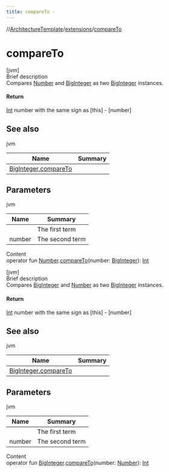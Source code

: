 ```yaml
---
title: compareTo -
---
```

//[ArchitectureTemplate](../index.md)/[extensions](index.md)/[compareTo](compare-to.md)



# compareTo  
[jvm]  
Brief description  
Compares [Number](https://kotlinlang.org/api/latest/jvm/stdlib/kotlin/-number/index.html) and [BigInteger](https://docs.oracle.com/javase/8/docs/api/java/math/BigInteger.html) as two [BigInteger](https://docs.oracle.com/javase/8/docs/api/java/math/BigInteger.html) instances.  
  


#### Return  
[Int](https://kotlinlang.org/api/latest/jvm/stdlib/kotlin/-int/index.html) number with the same sign as [this] - [number]  
  


## See also  
  
jvm  
  
|  Name|  Summary| 
|---|---|
| [BigInteger.compareTo](https://docs.oracle.com/javase/8/docs/api/java/math/BigInteger.html#compareTo-java.math.BigInteger-)| 
  


## Parameters  
  
jvm  
  
|  Name|  Summary| 
|---|---|
| <receiver>| The first term
| number| The second term
  
  
Content  
operator fun [Number](https://kotlinlang.org/api/latest/jvm/stdlib/kotlin/-number/index.html).[compareTo](compare-to.md)(number: [BigInteger](https://docs.oracle.com/javase/8/docs/api/java/math/BigInteger.html)): [Int](https://kotlinlang.org/api/latest/jvm/stdlib/kotlin/-int/index.html)  


[jvm]  
Brief description  
Compares [BigInteger](https://docs.oracle.com/javase/8/docs/api/java/math/BigInteger.html) and [Number](https://kotlinlang.org/api/latest/jvm/stdlib/kotlin/-number/index.html) as two [BigInteger](https://docs.oracle.com/javase/8/docs/api/java/math/BigInteger.html) instances.  
  


#### Return  
[Int](https://kotlinlang.org/api/latest/jvm/stdlib/kotlin/-int/index.html) number with the same sign as [this] - [number]  
  


## See also  
  
jvm  
  
|  Name|  Summary| 
|---|---|
| [BigInteger.compareTo](https://docs.oracle.com/javase/8/docs/api/java/math/BigInteger.html#compareTo-java.math.BigInteger-)| 
  


## Parameters  
  
jvm  
  
|  Name|  Summary| 
|---|---|
| <receiver>| The first term
| number| The second term
  
  
Content  
operator fun [BigInteger](https://docs.oracle.com/javase/8/docs/api/java/math/BigInteger.html).[compareTo](compare-to.md)(number: [Number](https://kotlinlang.org/api/latest/jvm/stdlib/kotlin/-number/index.html)): [Int](https://kotlinlang.org/api/latest/jvm/stdlib/kotlin/-int/index.html)  




